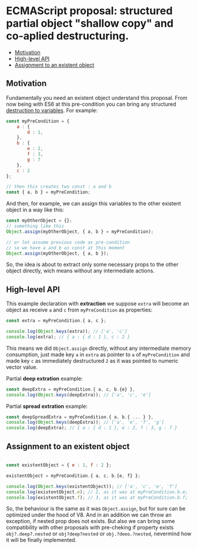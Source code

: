# ECMAScript proposal:  structured partial object "shallow copy" and co-aplied destructuring.
- [Motivation](#motivation)
- [High-level API](#high-level-api)
- [Assignment to an existent object](#assignment-to-an-existent-object)

## Motivation

Fundamentally you need an existent object understand this proposal. From now being with ES6 at this pre-condition you can bring any structured [destruction to variables](https://developer.mozilla.org/en-US/docs/Web/JavaScript/Reference/Operators/Destructuring_assignment). For example:

```js
const myPreCondition = {
	a : {
		d : 1,
	},
	b : {
		e : 2,
		f : 3,
		g : 7
	},
	c : 2
};

// then this creates two const : a and b
const { a, b } = myPreCondition;
```

And then, for example, we can assign this variables to the other existent object in a way like this:

```js
const myOtherObject = {};
// something like this
Object.assign(myOtherObject, { a, b } = myPreCondition);

// or let assume previous code as pre-condition
// so we have a and b as const at this moment
Object.assign(myOtherObject, { a, b });
```


So, the idea is about to extract only some necessary props to the other object directly, wich means without any intermediate actions.


## High-level API

This example declaration with **extraction** we suppose `extra` will become an object as receive `a` and `c` from `myPreCondition` as properties:

```js
const extra = myPreCondition.{ a, c };

console.log(Object.keys(extra)); // ['a', 'c']
console.log(extra); // { a : { d : 1 }, c : 2 }
```

This means we did `Object.assign` directly, without any intermediate memory consumption, just made key `a` in `extra` as pointer to `a` of `myPreCondition` and made key `c` as immediately destructured `2` as it was pointed to numeric vector value.

Partial **deep extration** example:

```js
const deepExtra = myPreCondition.{ a, c, b.{e} },
console.log(Object.keys(deepExtra)); // ['a', 'c', 'e']
```

Partial **spread extration** example:

```js
const deepSpreadExtra = myPreCondition.{ a, b.{ ... } },
console.log(Object.keys(deepExtra)); // ['a', 'e', 'f', 'g']
console.log(deepExtra); // { a : { d : 1 }, e : 2, f : 3, g : 7 }
```

## Assignment to an existent object

```js

const existentObject = { e : 1, f : 2 };

existentObject = myPreCondition.{ a, c, b.{e, f} };

console.log(Object.keys(existentObject)); // ['a', 'c', 'e', 'f']
console.log(existentObject.e); // 2, as it was at myPreCondition.b.e;
console.log(existentObject.f); // 3, as it was at myPreCondition.b.f;
```

So, the behaviour is the same as it was `Object.assign`, but for sure can be optimized under the hood of V8.
And in an addition we can throw an exception, if nested prop does not exists. But also we can bring some compatibility with other proposals with pre-cheking if property exists `obj?.deep?.nested` or `obj?deep?nested` or `obj.?deeo.?nested`, nevermind how it will be finally implemented.

